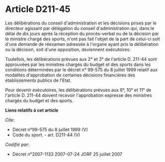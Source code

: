 # Article D211-45

Les délibérations du conseil d'administration et les décisions prises par le directeur agissant par délégation du conseil
d'administration qui, dans le délai de dix jours après la réception du procès-verbal ou de la décision par le ministre chargé
des sports, n'ont pas fait l'objet de la part de celui-ci soit d'une demande de réexamen adressée à l'organe ayant pris la
délibération ou la décision, soit d'une opposition, deviennent exécutoires. 

Toutefois, les délibérations prévues aux 2° et 3° de l'article D. 211-44 sont approuvées par les ministres chargés du budget
et des sports dans les conditions déterminées par le décret n° 99-575 du 8 juillet 1999 relatif aux modalités d'approbation
de certaines décisions financières des établissements publics de l'Etat. 

Pour devenir exécutoires, les délibérations prévues aux 8°, 10° et 11° de l'article D. 211-44 doivent recevoir l'approbation
expresse des ministres chargés du budget et des sports.

**Liens relatifs à cet article**

_Cite_:

  - Décret n°99-575 du 8 juillet 1999 (V)
  - Code du sport. - art. D211-44 (V)

_Codifié par_:

  - Décret n°2007-1133 2007-07-24 JORF 25 juillet 2007
